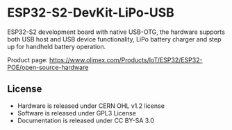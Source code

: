 # ESP32-S2-DevKit-LiPo-USB
ESP32-S2 development board with native USB-OTG, the hardware supports both USB host and USB device functionality, LiPo battery charger and step up for handheld battery operation.
 

Product page: https://www.olimex.com/Products/IoT/ESP32/ESP32-POE/open-source-hardware

## License
* Hardware is released under CERN OHL v1.2 license
* Software is released under GPL3 License
* Documentation is released under CC BY-SA 3.0

